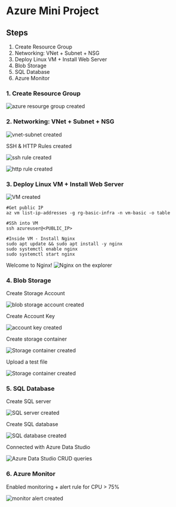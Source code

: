 # Azure Mini Project

## Steps
1. Create Resource Group
2. Networking: VNet + Subnet + NSG
3. Deploy Linux VM + Install Web Server
4. Blob Storage
5. SQL Database
6. Azure Monitor

### 1. Create Resource Group
![azure resourge group created](screenshots/rg.jpg)

### 2. Networking: VNet + Subnet + NSG
![vnet-subnet created](screenshots/vnet.jpg)

SSH & HTTP Rules created

![ssh rule created](screenshots/ssh-rule.jpg)

![http rule created](screenshots/http-rule.jpg)

### 3. Deploy Linux VM + Install Web Server
![VM created](screenshots/vm.jpg)
```
#Get public IP
az vm list-ip-addresses -g rg-basic-infra -n vm-basic -o table

#SSh into VM
ssh azureuser@<PUBLIC_IP>

#Inside VM - Install Nginx
sudo apt update && sudo apt install -y nginx
sudo systemctl enable nginx
sudo systemctl start nginx 
```

Welcome to Nginx!
![Nginx on the explorer](screenshots/nginx.jpg)

### 4. Blob Storage
Create Storage Account

![blob storage account created](screenshots/storage-account.jpg)

Create Account Key

![account key created](screenshots/account-key.jpg)

Create storage container 

![Storage container created](screenshots/container-create.jpg)

Upload a test file

![Storage container created](screenshots/test-upload.jpg)

### 5. SQL Database
Create SQL server 

![SQL server created](screenshots/sql-server.jpg)

Create SQL database

![SQL database created](screenshots/sql-db.jpg)

Connected with Azure Data Studio

![Azure Data Studio CRUD queries](screenshots/crud-queries.jpg)

### 6. Azure Monitor
Enabled monitoring + alert rule for CPU > 75%

![monitor alert created](screenshots/monitor-alert.jpg)








